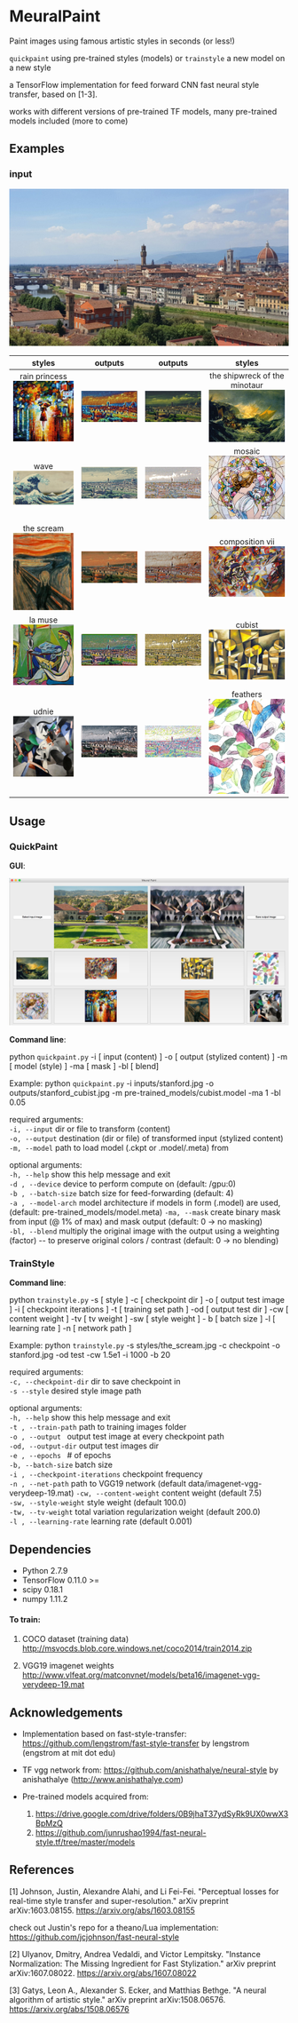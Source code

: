 # MeuralPaint
Paint images using famous artistic styles in seconds (or less!) 

`quickpaint` using pre-trained styles (models) or `trainstyle` a new model on a new style

a TensorFlow implementation for feed forward CNN fast neural style transfer, based on  [1-3].  

works with different versions of pre-trained TF models, many pre-trained models included (more to come)

## Examples 

### input 

![alt text](inputs/florence.jpg) 

| styles | outputs | outputs | styles  |
|:-----:|:-------:|:-----:|:-------:|
|  rain princess ![alt text]( styles/rain_princess.jpg) | ![alt text]( outputs/florence_rain_princess.jpg) | ![alt text]( outputs/florence_wreck.jpg) | the shipwreck of the minotaur ![alt text]( styles/wreck.jpg) |
|  wave ![alt text]( styles/wave.jpg) | ![alt text]( outputs/florence_wave.jpg) | ![alt text]( outputs/florence_mosaic.jpg) | mosaic ![alt text]( styles/mosaic.jpg) |
|  the scream ![alt text]( styles/scream.jpg) | ![alt text]( outputs/florence_scream.jpg) | ![alt text]( outputs/florence_composition_vii.jpg) | composition vii ![alt text]( styles/composition_vii.jpg) |
|  la muse ![alt text]( styles/la_muse.jpg) | ![alt text]( outputs/florence_la_muse.jpg) | ![alt text]( outputs/florence_cubist.jpg) | cubist ![alt text]( styles/cubist.jpg) |
|  udnie ![alt text]( styles/udnie.jpg) | ![alt text]( outputs/florence_udnie.jpg) | ![alt text]( outputs/florence_feathers.jpg) | feathers ![alt text]( styles/feathers.jpg) |

## Usage

### QuickPaint

**GUI**:

![alt text](gui.png) 

**Command line**:

python `quickpaint.py` -i [ input (content) ] -o [ output (stylized content) ] -m [ model (style) ] -ma [ mask  ] -bl [ blend]

Example: python `quickpaint.py` -i inputs/stanford.jpg -o outputs/stanford_cubist.jpg -m pre-trained_models/cubist.model -ma 1 -bl 0.05

required arguments:  
`-i, --input`       dir or file to transform (content)  
`-o, --output`      destination (dir or file) of transformed input (stylized content)  
`-m, --model`       path to load model (.ckpt or .model/.meta) from

optional arguments:  
`-h, --help`          show this help message and exit   
`-d , --device`        device to perform compute on (default: /gpu:0)   
`-b , --batch-size`     batch size for feed-forwarding (default: 4)   
`-a , --model-arch`    model architecture if models in form (.model) are used, (default: pre-trained_models/model.meta)
`-ma, --mask`       create binary mask from input (@ 1% of max) and mask output  (default: 0 -> no masking)     
`-bl, --blend`      multiply the original image with the output using a weighting (factor) -- to preserve original colors / contrast (default: 0 -> no blending)

### TrainStyle

**Command line**:

python `trainstyle.py` -s [ style ] -c [ checkpoint dir ]  -o [ output test image ] -i [ checkpoint iterations ] -t [ training set path ]
-od [ output test dir ]  -cw [ content weight ] -tv [ tv weight ] -sw [ style weight ] - b [ batch size ] -l [ learning rate ] -n [ network path ]

Example: python `trainstyle.py` -s styles/the_scream.jpg -c checkpoint -o stanford.jpg 
-od test -cw 1.5e1 -i 1000 -b 20

required arguments:     
`-c, --checkpoint-dir`     dir to save checkpoint in      
`-s --style`               desired style image path  

optional arguments:     
`-h, --help`            show this help message and exit     
`-t , --train-path`     path to training images folder      
`-o , --output `        output test image at every checkpoint path      
`-od, --output-dir`     output test images dir      
`-e , --epochs `        # of epochs     
`-b, --batch-size`      batch size      
`-i , --checkpoint-iterations` checkpoint frequency     
`-n , --net-path`       path to VGG19 network (default data/imagenet-vgg-verydeep-19.mat)
`-cw, --content-weight` content weight (default 7.5)        
`-sw, --style-weight`   style weight (default 100.0)        
`-tw, --tv-weight`      total variation regularization weight (default 200.0)       
`-l , --learning-rate`  learning rate (default 0.001)       

## Dependencies

- Python 2.7.9
- TensorFlow 0.11.0 >=
- scipy 0.18.1  
- numpy 1.11.2

#### To train:

 1) COCO dataset (training data)
 http://msvocds.blob.core.windows.net/coco2014/train2014.zip
 
 2) VGG19 imagenet weights 
 http://www.vlfeat.org/matconvnet/models/beta16/imagenet-vgg-verydeep-19.mat

## Acknowledgements 

- Implementation based on fast-style-transfer: https://github.com/lengstrom/fast-style-transfer
by lengstrom (engstrom at mit dot edu)

- TF vgg network from: https://github.com/anishathalye/neural-style by anishathalye (http://www.anishathalye.com)

- Pre-trained models acquired from: 
    1) https://drive.google.com/drive/folders/0B9jhaT37ydSyRk9UX0wwX3BpMzQ
    2) https://github.com/junrushao1994/fast-neural-style.tf/tree/master/models   

## References

[1] Johnson, Justin, Alexandre Alahi, and Li Fei-Fei. "Perceptual losses for real-time style transfer and super-resolution." arXiv preprint arXiv:1603.08155.
https://arxiv.org/abs/1603.08155

check out Justin's repo for a theano/Lua implementation: https://github.com/jcjohnson/fast-neural-style

[2] Ulyanov, Dmitry, Andrea Vedaldi, and Victor Lempitsky. "Instance Normalization: The Missing Ingredient for Fast Stylization." arXiv preprint arXiv:1607.08022.
https://arxiv.org/abs/1607.08022

[3] Gatys, Leon A., Alexander S. Ecker, and Matthias Bethge. "A neural algorithm of artistic style." arXiv preprint arXiv:1508.06576.
https://arxiv.org/abs/1508.06576 
